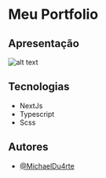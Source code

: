 # Meu Portfolio

## Apresentação

![alt text]()


## Tecnologias
- NextJs
- Typescript
- Scss

## Autores

- [@MichaelDu4rte](https://github.com/MichaelDu4rte)
